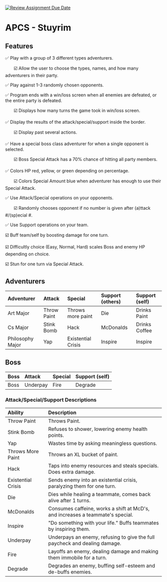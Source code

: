 [![Review Assignment Due Date](https://classroom.github.com/assets/deadline-readme-button-22041afd0340ce965d47ae6ef1cefeee28c7c493a6346c4f15d667ab976d596c.svg)](https://classroom.github.com/a/KprAwj1n)
# APCS - Stuyrim

## Features

:white_check_mark: Play with a group of 3 different types adventurers.

&nbsp;&nbsp;&nbsp;&nbsp;&nbsp;&nbsp; :ballot_box_with_check: Allow the user to choose the types, names, and how many adventurers in their party.

:white_check_mark: Play against 1-3 randomly chosen opponents.

:white_check_mark: Program ends with a win/loss screen when all enemies are defeated, or the entire party is defeated.

&nbsp;&nbsp;&nbsp;&nbsp;&nbsp;&nbsp; :ballot_box_with_check: Displays how many turns the game took in win/loss screen.

:white_check_mark: Display the results of the attack/special/support inside the border.

&nbsp;&nbsp;&nbsp;&nbsp;&nbsp;&nbsp; :ballot_box_with_check: Display past several actions.

:white_check_mark: Have a special boss class adventurer for when a single opponent is selected.

&nbsp;&nbsp;&nbsp;&nbsp;&nbsp;&nbsp; :ballot_box_with_check: Boss Special Attack has a 70% chance of hitting all party members.

:white_check_mark: Colors HP red, yellow, or green depending on percentage.

&nbsp;&nbsp;&nbsp;&nbsp;&nbsp;&nbsp; :ballot_box_with_check: Colors Special Amount blue when adventurer has enough to use their Special Attack.

:white_check_mark: Use Attack/Special operations on your opponents.

&nbsp;&nbsp;&nbsp;&nbsp;&nbsp;&nbsp; :ballot_box_with_check: Randomly chooses opponent if no number is given after (a)ttack #/(sp)ecial #.

:white_check_mark: Use Support operations on your team.

:ballot_box_with_check: Buff team/self by boosting damage for one turn.

:ballot_box_with_check: Difficultly choice (Easy, Normal, Hard) scales Boss and enemy HP depending on choice.

:ballot_box_with_check: Stun for one turn via Special Attack.


## Adventurers
| Adventurer       | Attack            | Special            | Support (others) | Support (self) |
| :--------------- | :---------------- | :----------------- | :--------------- |:---------------|
| Art Major        | Throw Paint       | Throws more paint  | Die              | Drinks Paint   |
| Cs Major         | Stink Bomb        | Hack               | McDonalds        | Drinks Coffee  |
| Philosophy Major | Yap               | Existential Crisis | Inspire          | Inspire        |

## Boss
| Boss       | Attack      | Special     | Support (self) |
| :--------- | :---------- | :---------- | :------------- |
| Boss       | Underpay    | Fire        | Degrade        |

### Attack/Special/Support Descriptions
| Ability                   | Description                                                                    |
| :------------------------ | :----------------------------------------------------------------------------- |
| Throw Paint               | Throws Paint.                                                                  |
| Stink Bomb                | Refuses to shower, lowering enemy health points.                               |
| Yap                       | Wastes time by asking meaningless questions.                                   |
| Throws More Paint         | Throws an XL bucket of paint.                                                  |
| Hack                      | Taps into enemy resources and steals specials. Does extra damage.              |
| Existential Crisis        | Sends enemy into an existential crisis, paralyzing them for one turn.          |
| Die                       | Dies while healing a teammate, comes back alive after 1 turns.                 |
| McDonalds                 | Consumes caffeine, works a shift at McD's, and increases a teammate's special. |
| Inspire                   | "Do something with your life." Buffs teammates by inspiring them.              |
| Underpay                  | Underpays an enemy, refusing to give the full paycheck and dealing damage.     |
| Fire                      | Layoffs an enemy, dealing damage and making them immobile for a turn.          |
| Degrade                   | Degrades an enemy, buffing self-esteem and de-buffs enemies.                   |
